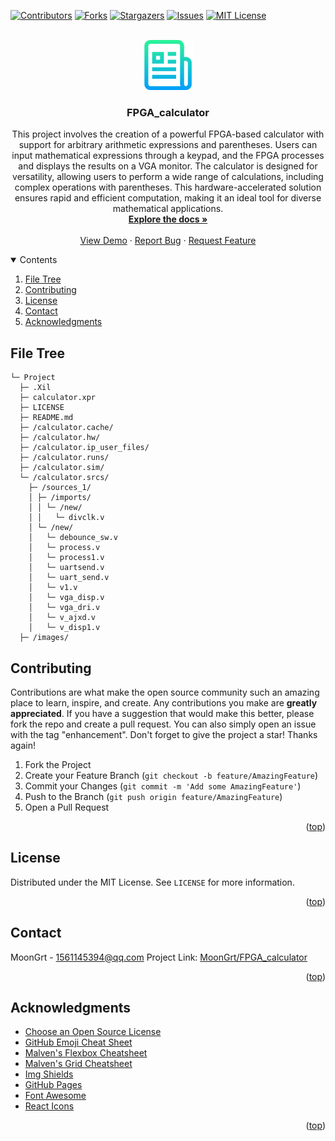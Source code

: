<div id="top"></div>

[![Contributors][contributors-shield]][contributors-url]
[![Forks][forks-shield]][forks-url]
[![Stargazers][stars-shield]][stars-url]
[![Issues][issues-shield]][issues-url]
[![MIT License][license-shield]][license-url]


<!-- PROJECT LOGO -->
<br />
<div align="center">
	<a href="https://github.com/MoonGrt/FPGA_calculator">
	<img src="images/logo.png" alt="Logo" width="80" height="80">
	</a>
<h3 align="center">FPGA_calculator</h3>
	<p align="center">
	
This project involves the creation of a powerful FPGA-based calculator with support for arbitrary arithmetic expressions and parentheses. Users can input mathematical expressions through a keypad, and the FPGA processes and displays the results on a VGA monitor. The calculator is designed for versatility, allowing users to perform a wide range of calculations, including complex operations with parentheses. This hardware-accelerated solution ensures rapid and efficient computation, making it an ideal tool for diverse mathematical applications.
	<br />
	<a href="https://github.com/MoonGrt/FPGA_calculator"><strong>Explore the docs »</strong></a>
	<br />
	<br />
	<a href="https://github.com/MoonGrt/FPGA_calculator">View Demo</a>
	·
	<a href="https://github.com/MoonGrt/FPGA_calculator/issues">Report Bug</a>
	·
	<a href="https://github.com/MoonGrt/FPGA_calculator/issues">Request Feature</a>
	</p>
</div>


<!-- CONTENTS -->
<details open>
  <summary>Contents</summary>
  <ol>
    <li><a href="#file-tree">File Tree</a></li>
    <li><a href="#contributing">Contributing</a></li>
    <li><a href="#license">License</a></li>
    <li><a href="#contact">Contact</a></li>
    <li><a href="#acknowledgments">Acknowledgments</a></li>
  </ol>
</details>


<!-- FILE TREE -->
## File Tree

```
└─ Project
  ├─ .Xil
  ├─ calculator.xpr
  ├─ LICENSE
  ├─ README.md
  ├─ /calculator.cache/
  ├─ /calculator.hw/
  ├─ /calculator.ip_user_files/
  ├─ /calculator.runs/
  ├─ /calculator.sim/
  └─ /calculator.srcs/
    ├─ /sources_1/
    │ ├─ /imports/
    │ │ └─ /new/
    │ │   └─ divclk.v
    │ └─ /new/
    │   └─ debounce_sw.v
    │   └─ process.v
    │   └─ process1.v
    │   └─ uartsend.v
    │   └─ uart_send.v
    │   └─ v1.v
    │   └─ vga_disp.v
    │   └─ vga_dri.v
    │   └─ v_ajxd.v
    │   └─ v_disp1.v
  ├─ /images/

```


<!-- CONTRIBUTING -->
## Contributing
Contributions are what make the open source community such an amazing place to learn, inspire, and create. Any contributions you make are **greatly appreciated**.
If you have a suggestion that would make this better, please fork the repo and create a pull request. You can also simply open an issue with the tag "enhancement".
Don't forget to give the project a star! Thanks again!
1. Fork the Project
2. Create your Feature Branch (`git checkout -b feature/AmazingFeature`)
3. Commit your Changes (`git commit -m 'Add some AmazingFeature'`)
4. Push to the Branch (`git push origin feature/AmazingFeature`)
5. Open a Pull Request
<p align="right">(<a href="#top">top</a>)</p>


<!-- LICENSE -->
## License
Distributed under the MIT License. See `LICENSE` for more information.
<p align="right">(<a href="#top">top</a>)</p>


<!-- CONTACT -->
## Contact
MoonGrt - 1561145394@qq.com
Project Link: [MoonGrt/FPGA_calculator](https://github.com/MoonGrt/FPGA_calculator)
<p align="right">(<a href="#top">top</a>)</p>


<!-- ACKNOWLEDGMENTS -->
## Acknowledgments
* [Choose an Open Source License](https://choosealicense.com)
* [GitHub Emoji Cheat Sheet](https://www.webpagefx.com/tools/emoji-cheat-sheet)
* [Malven's Flexbox Cheatsheet](https://flexbox.malven.co/)
* [Malven's Grid Cheatsheet](https://grid.malven.co/)
* [Img Shields](https://shields.io)
* [GitHub Pages](https://pages.github.com)
* [Font Awesome](https://fontawesome.com)
* [React Icons](https://react-icons.github.io/react-icons/search)
<p align="right">(<a href="#top">top</a>)</p>


<!-- MARKDOWN LINKS & IMAGES -->
<!-- https://www.markdownguide.org/basic-syntax/#reference-style-links -->
[contributors-shield]: https://img.shields.io/github/contributors/MoonGrt/FPGA_calculator.svg?style=for-the-badge
[contributors-url]: https://github.com/MoonGrt/FPGA_calculator/graphs/contributors
[forks-shield]: https://img.shields.io/github/forks/MoonGrt/FPGA_calculator.svg?style=for-the-badge
[forks-url]: https://github.com/MoonGrt/FPGA_calculator/network/members
[stars-shield]: https://img.shields.io/github/stars/MoonGrt/FPGA_calculator.svg?style=for-the-badge
[stars-url]: https://github.com/MoonGrt/FPGA_calculator/stargazers
[issues-shield]: https://img.shields.io/github/issues/MoonGrt/FPGA_calculator.svg?style=for-the-badge
[issues-url]: https://github.com/MoonGrt/FPGA_calculator/issues
[license-shield]: https://img.shields.io/github/license/MoonGrt/FPGA_calculator.svg?style=for-the-badge
[license-url]: https://github.com/MoonGrt/FPGA_calculator/blob/master/LICENSE

